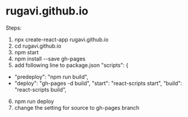 # rugavi.github.io
Steps:
1. npx create-react-app rugavi.github.io
2. cd rugavi.github.io
3. npm start
4. npm install --save gh-pages
5. add following line to package.json
"scripts": {
+   "predeploy": "npm run build",
+   "deploy": "gh-pages -d build",
    "start": "react-scripts start",
    "build": "react-scripts build",
6. npm run deploy
7. change the setting for source to gh-pages branch
